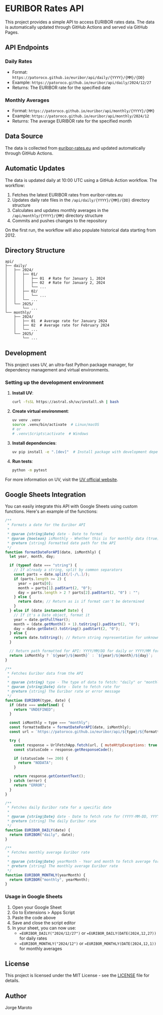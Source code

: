 # EURIBOR Rates API

This project provides a simple API to access EURIBOR rates data. The data is automatically updated through GitHub Actions and served via GitHub Pages.

## API Endpoints

### Daily Rates

- Format: `https://patoroco.github.io/euribor/api/daily/{YYYY}/{MM}/{DD}`
- Example: `https://patoroco.github.io/euribor/api/daily/2024/12/27`
- Returns: The EURIBOR rate for the specified date

### Monthly Averages

- Format: `https://patoroco.github.io/euribor/api/monthly/{YYYY}/{MM}`
- Example: `https://patoroco.github.io/euribor/api/monthly/2024/12`
- Returns: The average EURIBOR rate for the specified month

## Data Source

The data is collected from [euribor-rates.eu](https://www.euribor-rates.eu/) and updated automatically through GitHub Actions.

## Automatic Updates

The data is updated daily at 10:00 UTC using a GitHub Action workflow. The workflow:

1. Fetches the latest EURIBOR rates from euribor-rates.eu
2. Updates daily rate files in the `/api/daily/{YYYY}/{MM}/{DD}` directory structure
3. Calculates and updates monthly averages in the `/api/monthly/{YYYY}/{MM}` directory structure
4. Commits and pushes changes to the repository

On the first run, the workflow will also populate historical data starting from 2012.

## Directory Structure

```
api/
├── daily/
│   ├── 2024/
│   │   ├── 01/
│   │   │   ├── 01  # Rate for January 1, 2024
│   │   │   ├── 02  # Rate for January 2, 2024
│   │   │   └── ...
│   │   ├── 02/
│   │   │   └── ...
│   │   └── ...
│   └── 2025/
│       └── ...
└── monthly/
    ├── 2024/
    │   ├── 01  # Average rate for January 2024
    │   ├── 02  # Average rate for February 2024
    │   └── ...
    └── 2025/
        └── ...
```

## Development

This project uses UV, an ultra-fast Python package manager, for dependency management and virtual environments.

### Setting up the development environment

1. **Install UV**:

   ```bash
   curl -fsSL https://astral.sh/uv/install.sh | bash
   ```

2. **Create virtual environment**:

   ```bash
   uv venv .venv
   source .venv/bin/activate  # Linux/macOS
   # or
   # .venv\Scripts\activate  # Windows
   ```

3. **Install dependencies**:

   ```bash
   uv pip install -e ".[dev]"  # Install package with development dependencies
   ```

4. **Run tests**:
   ```bash
   python -m pytest
   ```

For more information on UV, visit the [UV official website](https://astral.sh/uv).

## Google Sheets Integration

You can easily integrate this API with Google Sheets using custom functions. Here's an example of the functions:

```javascript
/**
 * Formats a date for the Euribor API
 *
 * @param {string|Date} date - Date to format
 * @param {boolean} isMonthly - Whether this is for monthly data (true) or daily data (false)
 * @return {string} Formatted date path for the API
 */
function formatDateForAPI(date, isMonthly) {
  let year, month, day;

  if (typeof date === "string") {
    // If already a string, split by common separators
    const parts = date.split(/[-/\.]/);
    if (parts.length >= 2) {
      year = parts[0];
      month = parts[1].padStart(2, "0");
      day = parts.length > 2 ? parts[2].padStart(2, "0") : "";
    } else {
      return date; // Return as is if format can't be determined
    }
  } else if (date instanceof Date) {
    // If it's a Date object, format it
    year = date.getFullYear();
    month = (date.getMonth() + 1).toString().padStart(2, "0");
    day = date.getDate().toString().padStart(2, "0");
  } else {
    return date.toString(); // Return string representation for unknown types
  }

  // Return path formatted for API: YYYY/MM/DD for daily or YYYY/MM for monthly
  return isMonthly ? `${year}/${month}` : `${year}/${month}/${day}`;
}

/**
 * Fetches Euribor data from the API
 *
 * @param {string} type - The type of data to fetch: "daily" or "monthly"
 * @param {string|Date} date - Date to fetch rate for
 * @return {string} The Euribor rate or error message
 */
function EURIBOR(type, date) {
  if (date === undefined) {
    return "UNDEFINED";
  }

  const isMonthly = type === "monthly";
  const formattedDate = formatDateForAPI(date, isMonthly);
  const url = `https://patoroco.github.io/euribor/api/${type}/${formattedDate}`;

  try {
    const response = UrlFetchApp.fetch(url, { muteHttpExceptions: true });
    const statusCode = response.getResponseCode();

    if (statusCode !== 200) {
      return "NODATA";
    }

    return response.getContentText();
  } catch (error) {
    return "ERROR";
  }
}

/**
 * Fetches daily Euribor rate for a specific date
 *
 * @param {string|Date} date - Date to fetch rate for (YYYY-MM-DD, YYYY/MM/DD, or Date object)
 * @return {string} The daily Euribor rate
 */
function EURIBOR_DAILY(date) {
  return EURIBOR("daily", date);
}

/**
 * Fetches monthly average Euribor rate
 *
 * @param {string|Date} yearMonth - Year and month to fetch average for (YYYY-MM, YYYY/MM, or Date object)
 * @return {string} The monthly average Euribor rate
 */
function EURIBOR_MONTHLY(yearMonth) {
  return EURIBOR("monthly", yearMonth);
}
```

### Usage in Google Sheets

1. Open your Google Sheet
2. Go to Extensions > Apps Script
3. Paste the code above
4. Save and close the script editor
5. In your sheet, you can now use:
   - `=EURIBOR_DAILY("2024/12/27")` or `=EURIBOR_DAILY(DATE(2024,12,27))` for daily rates
   - `=EURIBOR_MONTHLY("2024/12")` or `=EURIBOR_MONTHLY(DATE(2024,12,1))` for monthly averages

## License

This project is licensed under the MIT License - see the [LICENSE](LICENSE) file for details.

## Author

Jorge Maroto
